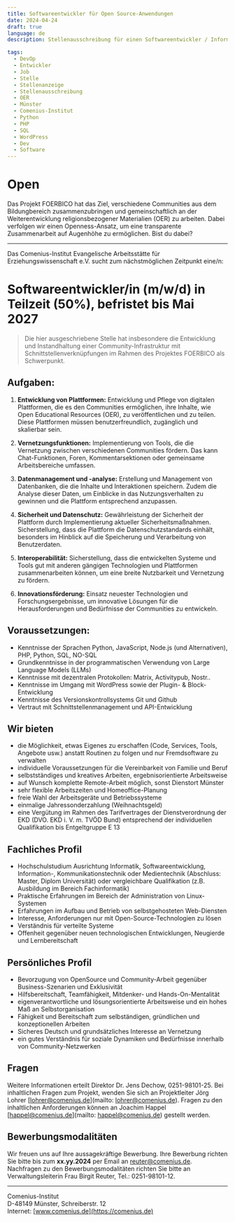 ```yaml
---
title: Softwareentwickler für Open Source-Anwendungen
date: 2024-04-24
draft: true
language: de
description: Stellenausschreibung für einen Softwareentwickler / Informatiker für Programmierung und Support im Rahmen des FOERBICO-Projektes am Comenius-Institut Münster. Du hast Lust in einem spannenden Projekt zur Entstehung einer Community-of-Communities für religionsbezogene Open Educational Resources (OER) mitzuwirken? Dann bewirb dich jetzt und werde Teil eines offenen, motivierten und engagierten Teams.

tags:
  - DevOp
  - Entwickler
  - Job
  - Stelle
  - Stellenanzeige
  - Stellenausschreibung
  - OER
  - Münster
  - Comenius-Institut
  - Python
  - PHP
  - SQL
  - WordPress
  - Dev
  - Software
---
```


# Open

Das Projekt FOERBICO hat das Ziel, verschiedene Communities aus dem Bildungbereich zusammenzubringen und gemeinschaftlich an der Weiterentwicklung religionsbezogener Materialien (OER) zu arbeiten. Dabei verfolgen wir einen Openness-Ansatz, um eine transparente Zusammenarbeit auf Augenhöhe zu ermöglichen. Bist du dabei?  

---

Das Comenius-Institut Evangelische Arbeitsstätte für Erziehungswissenschaft e.V. sucht zum nächstmöglichen Zeitpunkt eine/n:

# Softwareentwickler/in (m/w/d) in Teilzeit (50%), befristet bis Mai 2027

> Die hier ausgeschriebene Stelle hat insbesondere die Entwicklung und Instandhaltung einer Community-Infrastruktur mit Schnittstellenverknüpfungen im Rahmen des Projektes FOERBICO als Schwerpunkt.

## Aufgaben:   

1. **Entwicklung von Plattformen:** Entwicklung und Pflege von digitalen Plattformen, die es den Communities ermöglichen, ihre Inhalte, wie Open Educational Resources (OER), zu veröffentlichen und zu teilen. Diese Plattformen müssen benutzerfreundlich, zugänglich und skalierbar sein.

2. **Vernetzungsfunktionen:** Implementierung von Tools, die die Vernetzung zwischen verschiedenen Communities fördern. Das kann Chat-Funktionen, Foren, Kommentarsektionen oder gemeinsame Arbeitsbereiche umfassen.

3. **Datenmanagement und -analyse:** Erstellung und Management von Datenbanken, die die Inhalte und Interaktionen speichern. Zudem die Analyse dieser Daten, um Einblicke in das Nutzungsverhalten zu gewinnen und die Plattform entsprechend anzupassen.

4. **Sicherheit und Datenschutz:** Gewährleistung der Sicherheit der Plattform durch Implementierung aktueller Sicherheitsmaßnahmen. Sicherstellung, dass die Plattform die Datenschutzstandards einhält, besonders im Hinblick auf die Speicherung und Verarbeitung von Benutzerdaten.

5. **Interoperabilität:** Sicherstellung, dass die entwickelten Systeme und Tools gut mit anderen gängigen Technologien und Plattformen zusammenarbeiten können, um eine breite Nutzbarkeit und Vernetzung zu fördern.

6. **Innovationsförderung:** Einsatz neuester Technologien und Forschungsergebnisse, um innovative Lösungen für die Herausforderungen und Bedürfnisse der Communities zu entwickeln.

## Voraussetzungen:

* Kenntnisse der Sprachen Python, JavaScript, Node.js (und Alternativen), PHP, Python, SQL, NO-SQL
* Grundkenntnisse in der programmatischen Verwendung von Large Language Models (LLMs)
* Kenntnisse mit dezentralen Protokollen: Matrix, Activitypub, Nostr..
* Kenntnisse im Umgang mit WordPress sowie der Plugin- & Block-Entwicklung
* Kenntnisse des Versionskontrollsystems Git und Github
* Vertraut mit Schnittstellenmanagement und API-Entwicklung


## Wir bieten

* die Möglichkeit, etwas Eigenes zu erschaffen (Code, Services, Tools, Angebote usw.) anstatt Routinen zu folgen und nur Fremdsoftware zu verwalten
* individuelle Voraussetzungen für die Vereinbarkeit von Familie und Beruf
* selbstständiges und kreatives Arbeiten, ergebnisorientierte Arbeitsweise
* auf Wunsch komplette Remote-Arbeit möglich, sonst Dienstort Münster
* sehr flexible Arbeitszeiten und Homeoffice-Planung
* freie Wahl der Arbeitsgeräte und Betriebssysteme
* einmalige Jahressonderzahlung (Weihnachtsgeld)
* eine Vergütung im Rahmen des Tarifvertrages der Dienstverordnung der EKD (DVO. EKD i. V. m. TVÖD Bund) entsprechend der individuellen Qualifikation bis Entgeltgruppe E 13


## Fachliches Profil

* Hochschulstudium Ausrichtung Informatik, Softwareentwicklung, Information-, Kommunikationstechnik oder Medientechnik (Abschluss: Master, Diplom Universität) oder vergleichbare Qualifikation (z.B. Ausbildung im Bereich Fachinformatik)
* Praktische Erfahrungen im Bereich der Administration von Linux-Systemen
* Erfahrungen im Aufbau und Betrieb von selbstgehosteten Web-Diensten
* Interesse, Anforderungen nur mit Open-Source-Technologien zu lösen
* Verständnis für verteilte Systeme
* Offenheit gegenüber neuen technologischen Entwicklungen, Neugierde und Lernbereitschaft

## Persönliches Profil

* Bevorzugung von OpenSource und Community-Arbeit gegenüber Business-Szenarien und Exklusivität
* Hilfsbereitschaft, Teamfähigkeit, Mitdenker- und Hands-On-Mentalität
* eigenverantwortliche und lösungsorientierte Arbeitsweise und ein hohes Maß an Selbstorganisation
* Fähigkeit und Bereitschaft zum selbständigen, gründlichen und konzeptionellen Arbeiten
* Sicheres Deutsch und grundsätzliches Interesse an Vernetzung 
* ein gutes Verständnis für soziale Dynamiken und Bedürfnisse innerhalb von Community-Netzwerken

## Fragen

Weitere Informationen erteilt Direktor Dr. Jens Dechow, 0251-98101-25. Bei inhaltlichen Fragen zum Projekt, wenden Sie sich an Projektleiter Jörg Lohrer [lohrer@comenius.de](mailto: lohrer@comenius.de). Fragen zu den inhaltlichen Anforderungen können an Joachim Happel [happel@comenius.de](mailto: happel@comenius.de) gestellt werden.  


## Bewerbungsmodalitäten

Wir freuen uns auf Ihre aussagekräftige Bewerbung.
Ihre Bewerbung richten Sie bitte bis zum **xx.yy.2024** per Email an [reuter@comenius.de](mailto:reuter@comenius.de). Nachfragen zu den Bewerbungsmodalitäten richten Sie bitte an Verwaltungsleiterin Frau Birgit Reuter, Tel.: 0251-98101-12.

---

Comenius-Institut<br>
D-48149 Münster, Schreiberstr. 12<br>
Internet: [www.comenius.de](https://comenius.de)
